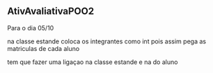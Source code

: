 ## AtivAvaliativaPOO2

Para o dia 05/10

na classe estande coloca os integrantes como int pois assim pega as matriculas de cada aluno

tem que fazer uma ligaçao na classe estande e na do aluno
